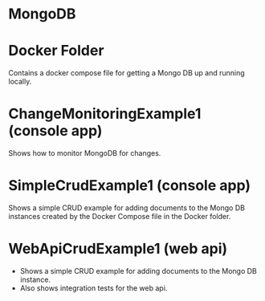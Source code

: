# MongoDB

# Docker Folder
Contains a docker compose file for getting a Mongo DB up and running locally.

# ChangeMonitoringExample1 (console app)
Shows how to monitor MongoDB for changes.

# SimpleCrudExample1 (console app)
Shows a simple CRUD example for adding documents to the Mongo DB instances created by the Docker Compose file in the Docker folder.

# WebApiCrudExample1 (web api)
- Shows a simple CRUD example for adding documents to the Mongo DB instance.
- Also shows integration tests for the web api.